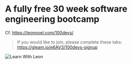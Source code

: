 ﻿# A fully free 30 week software engineering bootcamp

Cf. https://leonnoel.com/100devs/
> If you would like to join, please complete these taks: https://gleam.io/e6AV3/100devs-signup

![Learn With Leon](https://static-cdn.jtvnw.net/jtv_user_pictures/ed949a09-b742-4684-9b3d-8af1978e1ff0-profile_image-300x300.png)
